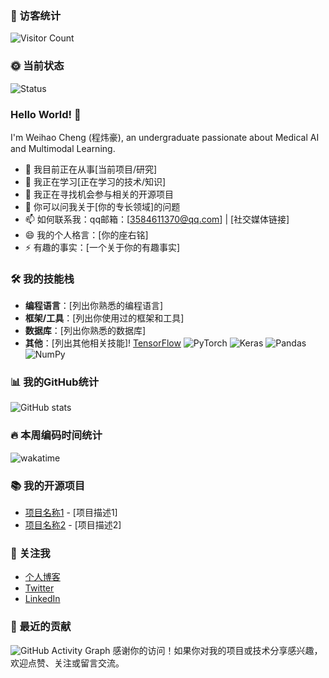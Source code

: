 ### 👋 访客统计
![Visitor Count](https://profile-counter.glitch.me/[你的GitHub用户名]/count.svg)

### 🌞 当前状态
![Status](https://github-readme-streak-stats.herokuapp.com/?user=[你的GitHub用户名]&theme=dark)

### Hello World! 👋

I'm Weihao Cheng (程炜豪), an undergraduate passionate about Medical AI and Multimodal Learning.

- 🔭 我目前正在从事[当前项目/研究]
- 🌱 我正在学习[正在学习的技术/知识]
- 👯 我正在寻找机会参与相关的开源项目
- 💬 你可以问我关于[你的专长领域]的问题
- 📫 如何联系我：qq邮箱：[3584611370@qq.com] | [社交媒体链接]
- 😄 我的个人格言：[你的座右铭]
- ⚡ 有趣的事实：[一个关于你的有趣事实]

### 🛠️ 我的技能栈
- **编程语言**：[列出你熟悉的编程语言]
- **框架/工具**：[列出你使用过的框架和工具]
- **数据库**：[列出你熟悉的数据库]
- **其他**：[列出其他相关技能]!
[TensorFlow](https://img.shields.io/badge/TensorFlow-%23FF6F00.svg?style=for-the-badge&logo=TensorFlow&logoColor=white)
![PyTorch](https://img.shields.io/badge/PyTorch-%23EE4C2C.svg?style=for-the-badge&logo=PyTorch&logoColor=white)
![Keras](https://img.shields.io/badge/Keras-%23D00000.svg?style=for-the-badge&logo=Keras&logoColor=white)
![Pandas](https://img.shields.io/badge/pandas-%23150458.svg?style=for-the-badge&logo=pandas&logoColor=white)
![NumPy](https://img.shields.io/badge/numpy-%23013243.svg?style=for-the-badge&logo=numpy&logoColor=white)
### 📊 我的GitHub统计
![GitHub stats](https://github-readme-stats.vercel.app/api?username=[你的GitHub用户名]&show_icons=true&theme=radical)

### 🔥 本周编码时间统计
![wakatime](https://wakatime.com/badge/user/[你的wakatime用户ID].svg)

### 📚 我的开源项目
- [项目名称1](项目链接1) - [项目描述1]
- [项目名称2](项目链接2) - [项目描述2]

### 🤝 关注我
- [个人博客](博客链接)
- [Twitter](Twitter链接)
- [LinkedIn](LinkedIn链接)

### 📅 最近的贡献
![GitHub Activity Graph](https://activity-graph.herokuapp.com/graph?username=[你的GitHub用户名]&bg_color=1F222E&color=8A91A9&line=805AD5&point=FFFFFF&area=true&hide_border=true)
感谢你的访问！如果你对我的项目或技术分享感兴趣，欢迎点赞、关注或留言交流。
